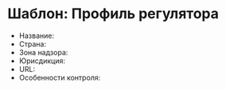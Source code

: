 # Шаблон: Профиль регулятора

- Название:
- Страна:
- Зона надзора:
- Юрисдикция:
- URL:
- Особенности контроля:
